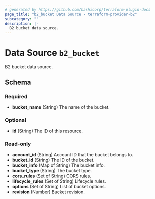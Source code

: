 ```yaml
---
# generated by https://github.com/hashicorp/terraform-plugin-docs
page_title: "b2_bucket Data Source - terraform-provider-b2"
subcategory: ""
description: |-
  B2 bucket data source.
---
```


# Data Source `b2_bucket`

B2 bucket data source.



<!-- schema generated by tfplugindocs -->
## Schema

### Required

- **bucket_name** (String) The name of the bucket.

### Optional

- **id** (String) The ID of this resource.

### Read-only

- **account_id** (String) Account ID that the bucket belongs to.
- **bucket_id** (String) The ID of the bucket.
- **bucket_info** (Map of String) The bucket info.
- **bucket_type** (String) The bucket type.
- **cors_rules** (Set of String) CORS rules.
- **lifecycle_rules** (Set of String) Lifecycle rules.
- **options** (Set of String) List of bucket options.
- **revision** (Number) Bucket revision.


